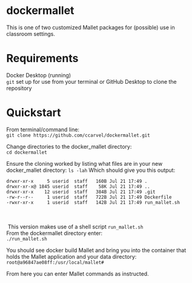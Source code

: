 # dockermallet
This is one of two customized Mallet packages for (possible) use in classroom settings. <br>
# Requirements<br>
Docker Desktop (running)<br>
```git``` set up for use from your terminal or GitHub Desktop to clone the repository <br>
# Quickstart<br>
From terminal/command line:<br>
```git clone https://github.com/ccarvel/dockermallet.git```<br>

Change directories to the docker\_mallet directory:<br>
```cd dockermallet```

Ensure the cloning worked by listing what files are in your new docker\_mallet directory:
```ls -lah```
Which should give you this output:
```total 16
drwxr-xr-x     5 userid  staff   160B Jul 21 17:49 .
drwxr-xr-x@ 1845 userid  staff    58K Jul 21 17:49 ..
drwxr-xr-x    12 userid  staff   384B Jul 21 17:49 .git
-rw-r--r--     1 userid  staff   722B Jul 21 17:49 Dockerfile
-rwxr-xr-x     1 userid  staff   142B Jul 21 17:49 run_mallet.sh
```
<br><br>
 This version makes use of a shell script ```run_mallet.sh```<br>
From the dockermallet directory enter:<br>
```./run_mallet.sh```<br>

You should see docker build Mallet and bring you into the container that holds the Mallet application and your data directory:
```root@a96847ae08ff:/usr/local/mallet#```<br>

From here you can enter Mallet commands as instructed.
